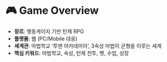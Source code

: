 # 🎮 Game Overview

- **장르**: 행동게이지 기반 턴제 RPG
- **플랫폼**: 웹 (PC/Mobile 대응)
- **세계관**: 마법학교 ‘루멘 아카데미아’, 3속성 마법이 균형을 이루는 세계
- **핵심 키워드**: 마법학교, 속성, 턴제 전투, 펫, 수업, 성장